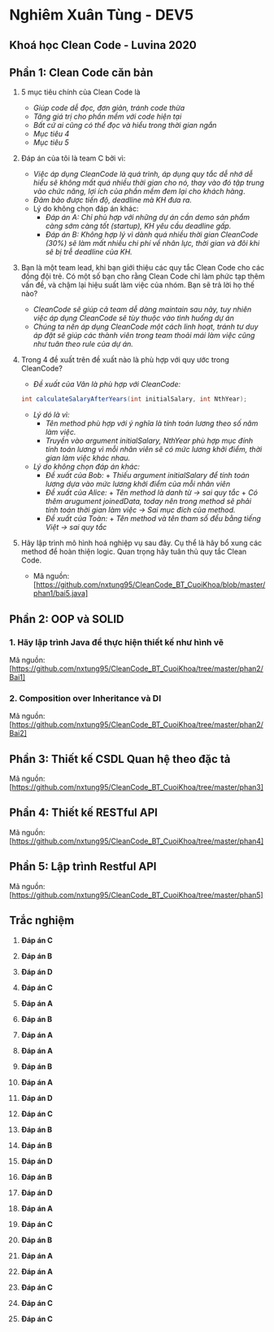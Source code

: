 
# Nghiêm Xuân Tùng - DEV5
## Khoá học Clean Code - Luvina 2020


## Phần 1: Clean Code căn bản
1. 5 mục tiêu chính của Clean Code là
   - *Giúp code dễ đọc, đơn giản, tránh code thừa*
   - *Tăng giá trị cho phần mềm với code hiện tại*
   - *Bất cứ ai cũng có thể đọc và hiểu trong thời gian ngắn*
   - *Mục tiêu 4*
   - *Mục tiêu 5*

2. Đáp án của tôi là team C bởi vì:
   - *Việc áp dụng CleanCode là quá trình, áp dụng quy tắc dễ nhớ dễ hiểu sẽ không mất quá nhiều thời gian cho nó, thay vào đó tập trung vào chức năng, lợi ích của phần mềm đem lại cho khách hàng*.
   - *Đảm bảo được tiến độ, deadline mà KH đưa ra.*
   - Lý do không chọn đáp án khác:
      - *Đáp án A: Chỉ phù hợp với những dự án cần demo sản phẩm càng sớm càng tốt (startup), KH yêu cầu deadline gấp.*
      - *Đáp án B: Không hợp lý vì dành quá nhiều thời gian CleanCode (30%) sẽ làm mất nhiều chi phí về nhân lực, thời gian và đôi khi sẽ bị trễ deadline của KH.*

3. Bạn là một team lead, khi bạn giới thiệu các quy tắc Clean Code cho các đồng đội trẻ. Có một số bạn cho rằng Clean Code chỉ làm phức tạp thêm vấn đề, và chậm lại hiệu suất làm việc của nhóm. Bạn sẽ trả lời họ thế nào?
   - *CleanCode sẽ giúp cả team dễ dàng maintain sau này, tuy nhiên việc áp dụng CleanCode sẽ tùy thuộc vào tình huống dự án* 
   - *Chúng ta nên áp dụng CleanCode một cách linh hoạt, tránh tư duy áp đặt sẽ giúp các thành viên trong team thoải mái làm việc cũng như tuân theo rule của dự án.*

4. Trong 4 đề xuất trên đề xuất nào là phù hợp với quy ước trong CleanCode?
   - *Đề xuất của Vân là phù hợp với CleanCode:*
   ```java
   int calculateSalaryAfterYears(int initialSalary, int NthYear);
   ```
   - *Lý dó là vì:*
      - *Tên method phù hợp với ý nghĩa là tính toán lương theo số năm làm việc.*
      - *Truyền vào argument initialSalary, NthYear phù hợp mục đính tính toán lương vì mỗi nhân viên sẽ có mức lương khởi điểm, thời gian làm việc khác nhau.*
   - *Lý do không chọn đáp án khác:*
      - *Đề xuất của Bob:* 
            + *Thiếu argument initialSalary để tính toán lương dựa vào mức lương khởi điểm của mỗi nhân viên*
      - *Đề xuất của Alice:*
            + *Tên method là danh từ -> sai quy tắc*
            + *Có thêm arugument joinedData, today nên trong method sẽ phải tính toán thời gian làm việc -> Sai mục đích của method.*
      - *Đề xuất của Toàn:*
            + *Tên method và tên tham số đều bằng tiếng Việt -> sai quy tắc*

5. Hãy lập trình mô hình hoá nghiệp vụ sau đây. Cụ thể là hãy bổ xung các method để hoàn thiện logic. Quan trọng hãy tuân thủ quy tắc Clean Code.
   - Mã nguồn: [https://github.com/nxtung95/CleanCode_BT_CuoiKhoa/blob/master/phan1/bai5.java]
## Phần 2: OOP và SOLID
### 1. Hãy lập trình Java để thực hiện thiết kế như hình vẽ
Mã nguồn: [https://github.com/nxtung95/CleanCode_BT_CuoiKhoa/tree/master/phan2/Bai1]
### 2. Composition over Inheritance và DI
Mã nguồn: [https://github.com/nxtung95/CleanCode_BT_CuoiKhoa/tree/master/phan2/Bai2]


## Phần 3: Thiết kế CSDL Quan hệ theo đặc tả
Mã nguồn: [https://github.com/nxtung95/CleanCode_BT_CuoiKhoa/tree/master/phan3]
## Phần 4: Thiết kế RESTful API
Mã nguồn: [https://github.com/nxtung95/CleanCode_BT_CuoiKhoa/tree/master/phan4]
## Phần 5: Lập trình Restful API
Mã nguồn: [https://github.com/nxtung95/CleanCode_BT_CuoiKhoa/tree/master/phan5]
## Trắc nghiệm
1. **Đáp án C**

2. **Đáp án B**

3. **Đáp án D**

4. **Đáp án C**

5. **Đáp án A**

6. **Đáp án B**

7. **Đáp án A**

8. **Đáp án A**

9. **Đáp án B**

10. **Đáp án A**

11. **Đáp án D**

12. **Đáp án C**

13. **Đáp án B**

14. **Đáp án B**

15. **Đáp án D**

16. **Đáp án B**

17. **Đáp án D**

18. **Đáp án A**

19. **Đáp án C**

20. **Đáp án B**

21. **Đáp án A**

22. **Đáp án A**

23. **Đáp án C**

24. **Đáp án C**

25. **Đáp án C**
